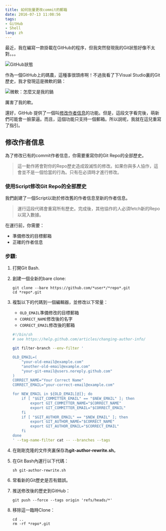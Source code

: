 ```yaml
---
title: 如何批量更改commit的郵箱
date: 2016-07-13 11:08:56
tags:
- GitHub
- Shell
lang: zh
---
```

最近，我在編寫一款掛載在GitHub的程序，但我突然發現我的Git狀態好像不太對。。。
<!--more-->

![GitHub狀態](https://cdn.patrickwu.space/posts/dev/github-bug.PNG)

 作為一個GitHub上的碼農，這種事很頭疼啊！不過我看了下Visual Studio裏的Git歷史，我才發現這是微軟的鍋： 

![微軟：怎麼又是我的鍋](https://cdn.patrickwu.space/posts/dev/well-done-microsoft.png)

 厲害了我的軟。

 還好，GitHub 提供了一個叫[修改作者信息](https://help.github.com/articles/changing-author-info/)的功能。但是，這段文字看完後，萌新們可能會一臉蒙逼。而且，這個功能只支持一個郵箱。所以説呢，我就在這兒重寫了指引。

## 修改作者信息

為了修改已有的commit作者信息，你需要重寫你的Git Repo的全部歷史。

> 這一動作將會對你的Repo歷史造成毀滅性的修改。如果你與多人協作，這會並不是一個恰當的行為。只有在必須時才進行修改。

### 使用Script修改Git Repo的全部歷史
我們創建了一個Script以助於修改舊的作者信息至新的作者信息。

> 運行這段代碼會重寫所有歷史。完成後，其他協作的人必須fetch新的Repo以寫入數據。 

在運行前，你需要：

- 準備修改的目標郵箱
- 正確的作者信息

### 步驟:
1. 打開Git Bash.

2. 創建一個全新的bare clone:
   ```shell
   git clone --bare https://github.com/*user*/*repo*.git
   cd *repo*.git
   ```

3. 複製以下的代碼到一個編輯器，並修改以下常量：
   - `OLD_EMAIL`準備修改的目標郵箱
   - `CORRECT_NAME`修改後的名字
   - `CORRECT_EMAIL`修改後的郵箱

   ```sh
   #!/bin/sh
   # see https://help.github.com/articles/changing-author-info/

   git filter-branch --env-filter '

   OLD_EMAIL=(
       "your-old-email@example.com"
       "another-old-email@example.com"
       "your-git-email@users.noreply.github.com"
   )
   CORRECT_NAME="Your Correct Name"
   CORRECT_EMAIL="your-correct-email@example.com"

   for NEW_EMAIL in ${OLD_EMAIL[@]}; do
       if [ "$GIT_COMMITTER_EMAIL" == "$NEW_EMAIL" ]; then
           export GIT_COMMITTER_NAME="$CORRECT_NAME"
           export GIT_COMMITTER_EMAIL="$CORRECT_EMAIL"
       fi
       if [ "$GIT_AUTHOR_EMAIL" == "$NEW_EMAIL" ]; then
           export GIT_AUTHOR_NAME="$CORRECT_NAME"
           export GIT_AUTHOR_EMAIL="$CORRECT_EMAIL"
       fi
   done
   ' --tag-name-filter cat -- --branches --tags
   ```

4. 在剛剛克隆的文件夾裏保存為**git-author-rewrite.sh**。

5. 在Git Bash內運行以下代碼：
   ```shell
   sh git-author-rewrite.sh
   ```

6. 常看新的Git歷史是否有錯誤。

7. 推送修改後的歷史到GitHub：
   ```shell
   git push --force --tags origin 'refs/heads/*'
   ```

8. 移除這一臨時Clone：
   ```shell
   cd ..
   rm -rf *repo*.git
   ```